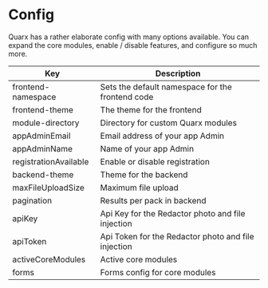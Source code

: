 # Config

Quarx has a rather elaborate config with many options available. You can expand the core modules, enable / disable features, and configure so much more.

| Key | Description |
| ------ | ----- |
| frontend-namespace | Sets the default namespace for the frontend code |
| frontend-theme | The theme for the frontend |
| module-directory | Directory for custom Quarx modules |
| appAdminEmail | Email address of your app Admin |
| appAdminName | Name of your app Admin |
| registrationAvailable | Enable or disable registration |
| backend-theme | Theme for the backend |
| maxFileUploadSize | Maximum file upload |
| pagination | Results per pack in backend |
| apiKey | Api Key for the Redactor photo and file injection |
| apiToken | Api Token for the Redactor photo and file injection |
| activeCoreModules | Active core modules |
| forms | Forms config for core modules |
